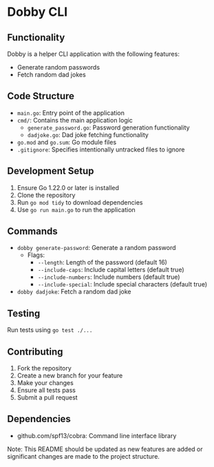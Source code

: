 # Dobby CLI

## Functionality
Dobby is a helper CLI application with the following features:
- Generate random passwords
- Fetch random dad jokes

## Code Structure
- `main.go`: Entry point of the application
- `cmd/`: Contains the main application logic
  - `generate_password.go`: Password generation functionality
  - `dadjoke.go`: Dad joke fetching functionality
- `go.mod` and `go.sum`: Go module files
- `.gitignore`: Specifies intentionally untracked files to ignore

## Development Setup
1. Ensure Go 1.22.0 or later is installed
2. Clone the repository
3. Run `go mod tidy` to download dependencies
4. Use `go run main.go` to run the application

## Commands
- `dobby generate-password`: Generate a random password
  - Flags:
    - `--length`: Length of the password (default 16)
    - `--include-caps`: Include capital letters (default true)
    - `--include-numbers`: Include numbers (default true)
    - `--include-special`: Include special characters (default true)
- `dobby dadjoke`: Fetch a random dad joke

## Testing
Run tests using `go test ./...`

## Contributing
1. Fork the repository
2. Create a new branch for your feature
3. Make your changes
4. Ensure all tests pass
5. Submit a pull request

## Dependencies
- github.com/spf13/cobra: Command line interface library

Note: This README should be updated as new features are added or significant changes are made to the project structure.